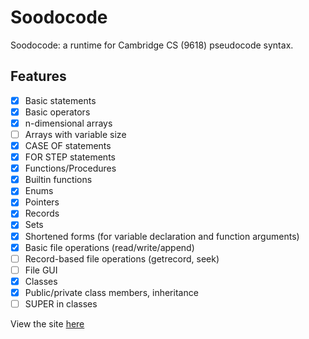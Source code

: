 # Soodocode

Soodocode: a runtime for Cambridge CS (9618) pseudocode syntax.

## Features
* [x] Basic statements
* [x] Basic operators
* [x] n-dimensional arrays
* [ ] Arrays with variable size
* [x] CASE OF statements
* [x] FOR STEP statements
* [x] Functions/Procedures
* [x] Builtin functions
* [x] Enums
* [x] Pointers
* [x] Records
* [x] Sets
* [x] Shortened forms (for variable declaration and function arguments)
* [x] Basic file operations (read/write/append)
* [ ] Record-based file operations (getrecord, seek)
* [ ] File GUI
* [x] Classes
* [x] Public/private class members, inheritance
* [ ] SUPER in classes

View the site [here](https://balam314.github.io/soodocode)
